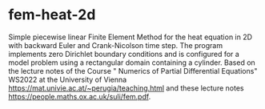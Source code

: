 # fem-heat-2d
Simple piecewise linear Finite Element Method for the heat equation in 2D with backward Euler and Crank-Nicolson time step.
The program implements zero Dirichlet boundary conditions and is configured for a model problem using a rectangular domain containing a cylinder.
Based on the lecture notes of the Course " Numerics of Partial Differential Equations" WS2022 at the University of Vienna https://mat.univie.ac.at/~perugia/teaching.html and these lecture notes https://people.maths.ox.ac.uk/suli/fem.pdf.
